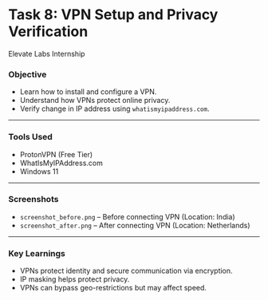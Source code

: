 # Task 8: VPN Setup and Privacy Verification

Elevate Labs Internship

### Objective

- Learn how to install and configure a VPN.
- Understand how VPNs protect online privacy.
- Verify change in IP address using `whatismyipaddress.com`.

---

### Tools Used

- ProtonVPN (Free Tier)
- WhatIsMyIPAddress.com
- Windows 11

---

### Screenshots

- `screenshot_before.png` – Before connecting VPN (Location: India)
- `screenshot_after.png` – After connecting VPN (Location: Netherlands)

---

### Key Learnings

- VPNs protect identity and secure communication via encryption.
- IP masking helps protect privacy.
- VPNs can bypass geo-restrictions but may affect speed.
